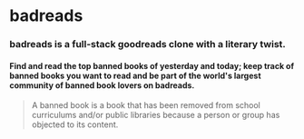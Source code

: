 # badreads
 ### badreads is a full-stack goodreads clone with a literary twist.

 <!-- <img src="./prelim-work/badreadslogo.png" width="275" alt="badreads logo"> -->

#### Find and read the top banned books of yesterday and today; keep track of banned books you want to read and be part of the world's largest community of banned book lovers on badreads.
 >A banned book is a book that has been removed from school curriculums and/or public libraries because a person or group has objected to its content.
